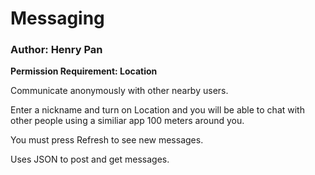 # Messaging
### Author: Henry Pan

**Permission Requirement: Location**

Communicate anonymously with other nearby users.

Enter a nickname and turn on Location and you will be able to chat with other people using a similiar app 100 meters around you.

You must press Refresh to see new messages.

Uses JSON to post and get messages.
